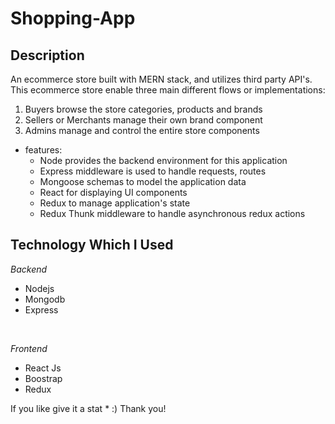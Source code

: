 # Shopping-App

## Description

An ecommerce store built with MERN stack, and utilizes third party API's. This ecommerce store enable three main different flows or implementations:

1. Buyers browse the store categories, products and brands
2. Sellers or Merchants manage their own brand component
3. Admins manage and control the entire store components 

* features:
  * Node provides the backend environment for this application
  * Express middleware is used to handle requests, routes
  * Mongoose schemas to model the application data
  * React for displaying UI components
  * Redux to manage application's state
  * Redux Thunk middleware to handle asynchronous redux actions

## Technology Which I Used
<i>Backend</i>
<ul>
  <li>Nodejs</li>
  <li>Mongodb</li>
  <li>Express</li>
  </ul>
    <br/>
    
 <i>Frontend</i> 
  <ul>
    <li>React Js</li>
  <li>Boostrap</li>
  <li>Redux</li>
  </ul>

 
 If you like give it a stat * :)
 Thank you!









